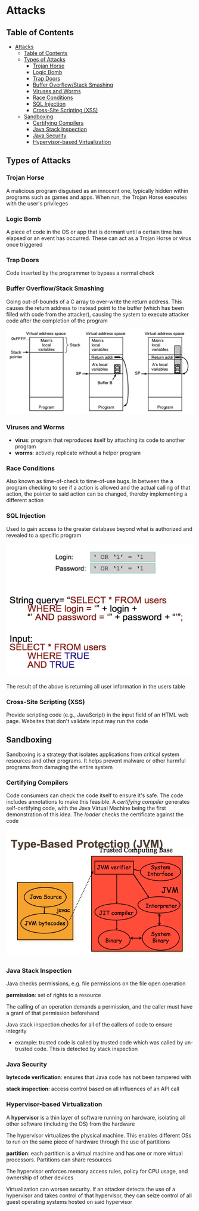 # Attacks

## Table of Contents

- [Attacks](#attacks)
  - [Table of Contents](#table-of-contents)
  - [Types of Attacks](#types-of-attacks)
    - [Trojan Horse](#trojan-horse)
    - [Logic Bomb](#logic-bomb)
    - [Trap Doors](#trap-doors)
    - [Buffer Overflow/Stack Smashing](#buffer-overflowstack-smashing)
    - [Viruses and Worms](#viruses-and-worms)
    - [Race Conditions](#race-conditions)
    - [SQL Injection](#sql-injection)
    - [Cross-Site Scripting (XSS)](#cross-site-scripting-xss)
  - [Sandboxing](#sandboxing)
    - [Certifying Compilers](#certifying-compilers)
    - [Java Stack Inspection](#java-stack-inspection)
    - [Java Security](#java-security)
    - [Hypervisor-based Virtualization](#hypervisor-based-virtualization)

## Types of Attacks

### Trojan Horse

A malicious program disguised as an innocent one, typically hidden within programs such as games and apps. When run, the Trojan Horse executes with the user's privileges

### Logic Bomb

A piece of code in the OS or app that is dormant until a certain time has elapsed or an event has occurred. These can act as a Trojan Horse or virus once triggered

### Trap Doors

Code inserted by the programmer to bypass a normal check

### Buffer Overflow/Stack Smashing

Going out-of-bounds of a C array to over-write the return address. This causes the return address to instead point to the buffer (which has been filled with code from the attacker), causing the system to execute attacker code after the completion of the program

![buffer_overflow](/notes/assets/access_control/buffer_overflow.PNG)

### Viruses and Worms

- **virus**: program that reproduces itself by attaching its code to another program
- **worms**: actively replicate without a helper program
  
### Race Conditions

Also known as time-of-check to time-of-use bugs. In between the a program checking to see if a action is allowed and the actual calling of that action, the pointer to said action can be changed, thereby implementing a different action

### SQL Injection

Used to gain access to the greater database beyond what is authorized and revealed to a specific program

![sql_injection](/notes/assets/access_control/sql_injection.PNG)

The result of the above is returning all user information in the users table

### Cross-Site Scripting (XSS)

Provide scripting code (e.g., JavaScript) in the input field of an HTML web page. Websites that don't validate input may run the code

## Sandboxing

Sandboxing is a strategy that isolates applications from critical system resources and other programs. It helps prevent malware or other harmful programs from damaging the entire system

### Certifying Compilers

Code consumers can check the code itself to ensure it's safe. The code includes annotations to make this feasible. A *certifying compiler* generates self-certifying code, with the Java Virtual Machine being the first demonstration of this idea. The *loader* checks the certificate against the code

![jvm_certification](/notes/assets/access_control/jvm_certification.PNG)

### Java Stack Inspection

Java checks permissions, e.g. file permissions on the file open operation

**permission**: set of rights to a resource

The calling of an operation demands a permission, and the caller must have a grant of that permission beforehand

Java stack inspection checks for all of the callers of code to ensure integrity

- example: trusted code is called by trusted code which was called by un-trusted code. This is detected by stack inspection

### Java Security

**bytecode verification**: ensures that Java code has not been tampered with

**stack inspection**: access control based on all influences of an API call

### Hypervisor-based Virtualization

A **hypervisor** is a thin layer of software running on hardware, isolating all other software (including the OS) from the hardware

The hypervisor virtualizes the physical machine. This enables different OSs to run on the same piece of hardware through the use of partitions

**partition**: each partition is a virtual machine and has one or more virtual processors. Partitions can share resources

The hypervisor enforces memory access rules, policy for CPU usage, and ownership of other devices

Virtualization can worsen security. If an attacker detects the use of a hypervisor and takes control of that hypervisor, they can seize control of all guest operating systems hosted on said hypervisor
